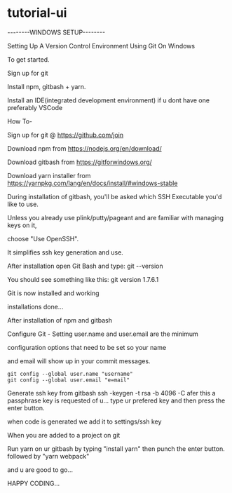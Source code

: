 # tutorial-ui


--------WINDOWS SETUP--------

Setting Up A Version Control Environment Using Git On Windows

To get started.

Sign up for git

Install npm, gitbash + yarn.

Install an IDE(integrated development environment) if u dont have one preferably VSCode

How To-

Sign up for git @ https://github.com/join

Download npm from https://nodejs.org/en/download/

Download gitbash from https://gitforwindows.org/

Download yarn installer from https://yarnpkg.com/lang/en/docs/install/#windows-stable

During installation of gitbash, you'll be asked which SSH Executable you'd like to use.

Unless you already use plink/putty/pageant and are familiar with managing keys on it, 

choose "Use OpenSSH".

It simplifies ssh key generation and use.

After installation open Git Bash and type: git --version

You should see something like this: git version 1.7.6.1

Git is now installed and working

installations done...

After installation of npm and gitbash
 
Configure Git - Setting user.name and user.email are the minimum

configuration options that need to be set so your name

and email will show up in your commit messages. 

    git config --global user.name "username"
    git config --global user.email "e=mail"

Generate ssh key from gitbash 
   ssh -keygen -t rsa -b 4096 -C
afer this a passphrase key is requested of u... type ur prefered key and then press the enter button.

when code is generated we add it to settings/ssh key


When you are added to a project on git 


Run yarn on ur gitbash by typing "install yarn" then punch the enter button.
followed by "yarn webpack"

and u are good to go...


HAPPY CODING...


